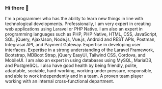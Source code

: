 ### Hi there 👋

I'm a programmer who has the ability to learn new things in line with technological developments. Professionally, I am very expert in creating web applications using Laravel or PHP Native. I am also an expert in programming languages such as PHP, PHP Native, HTML, CSS, JavaScript, SQL, jQuery, Ajax/Json, Node.js, Vue.js, Android and REST APIs, Postman, Integrasai API, and Payment Gateway. Expertise in developing user interfaces. Expertise in a strong understanding of the Laravel Framework, Bootstrap, MDBoot Strap, jQuery EasyUI, Tailwind CSS, Cordova, and MobileUI. I am also an expert in using databases using MySQL, MariaDB, and PostgreSQL. I also have good health by being friendly, polite, adaptable, sociable, hard-working, working under pressure, responsible, and able to work independently and in a team. A proven team player working with an internal cross-functional department.

<!-- I am a programmer who has the ability to learn new things. I am good at PHP, Javascript, JQuery, Ajax, Node.js, REST APIs, RESTful Service, Vue.js, Java, HTML, and CSS. The frameworks that I have just mastered are Laravel, Bootstrap, Tailwind CSS, EasyUI, Cordova, and MobileUi. The database that I just mastered is MySQL, and PostgreSQL. -->
<!--
**syarifhidayat-id/syarifhidayat-id** is a ✨ _special_ ✨ repository because its `README.md` (this file) appears on your GitHub profile.

Here are some ideas to get you started:

- 🔭 I’m currently working on ...
- 🌱 I’m currently learning ...
- 👯 I’m looking to collaborate on ...
- 🤔 I’m looking for help with ...
- 💬 Ask me about ...
- 📫 How to reach me: ...
- 😄 Pronouns: ...
- ⚡ Fun fact: ...
-->
